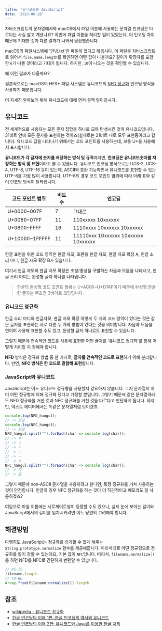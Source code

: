 ```yaml
---
title: '유니코드와 JavaScript'
date: '2023-06-28'
---
```


자바스크립트의 문자열에서와 macOS에서 파일 이름에 사용하는 문자열 인코딩은 다르다는 사실 알고 계셨나요? 이번에 파일 이름을 처리할 일이 있었는데, 이 인코딩 차이 때문에 기대한 것과 다른 결과가 나와서 당황했습니다.

macOS의 파일시스템에 '안녕.txt'란 파일이 있다고 해봅시다. 이 파일을 자바스크립트로 읽어서 `file.name.length`를 확인하면 어떤 값이 나올까요? 길이가 확장자를 포함한 `6`가 나올 것이라고 기대가 됩니다. 하지만, `10`이 나오는 것을 확인할 수 있습니다.

왜 이런 결과가 나올까요?

결론적으로는 macOS의 HFS+ 파일 시스템은 유니코드의 [NFD 정규화](https://en.wikipedia.org/wiki/Unicode_equivalence) 인코딩 방식을 사용하기 때문입니다.

더 자세히 알아보기 위해 유니코드에 대해 먼저 살짝 알아봅시다.

## 유니코드
전 세계적으로 사용되는 모든 문자 집합을 하나로 모아 탄생시킨 것이 유니코드입니다. 31비트 안에 모든 문자를 표현하는 것이죠(실제로는 21비트 내로 모두 표현중이라고 합니다). 유니코드 값을 나타나기 위해서는 코드 포인트를 사용하는데, 보통 U+를 사용해서 표시합니다. 

**유니코드가 각 글자에 숫자를 배당하는 방식 및 규격**이라면, **인코딩은 유니코드숫자를 저장하는 방식 및 표현**이라고 볼 수 있습니다. 유니코드 인코딩 방식으로는 UCS-2, UCS-4, UTF-8, UTF-16 등이 있는데, ASCII와 호환 가능하면서 유니코드를 표현할 수 있는 UTF-8를 가장 많이 사용합니다. UTF-8의 경우 코드 포인트 범위에 따라 아래 표와 같이 인코딩 방식이 달라집니다.

| 코드 포인트 범위 | 비트 수 | 인코딩 |
| --- | --- | --- |
| U+0000~007F | 7 | 그대로 |
| U+0080~07FF | 11 | 110xxxxx 10xxxxxx |
| U+0800~FFFF | 16 | 1110xxxx 10xxxxxx 10xxxxxx |
| U+10000~1FFFFF | 11 | 11110xxx 10xxxxxx 10xxxxxx 10xxxxxx |

한글 표현을 위한 코드 영역은 한글 자모, 호환용 한글 자모, 한글 자모 확장 A, 한글 소리 마디, 한글 자모 확장 B가 있습니다.

여기서 한글 자모와 한글 자모 확장은 초성/종성을 구별하는 자음과 모음을 나타내고, 한글 소리 마디는 완성형 글자 하나를 나타냅니다.

> 한글의 완성형 코드 포인트 범위는 U+AC00~U+D7AF이기 때문에 완성형 한글 한 글자는 무조건 3바이트 코딩입니다.

### 유니코드 정규화
한글 소리 마디와 한글자모, 한글 자모 확장 이렇게 두 개의 코드 영역이 있다는 것은 같은 글자를 표현하는 서로 다른 두 개의 방법이 있다는 것을 의미합니다. 자음과 모음을 연이어 사용해 표현할 수도 있고, 완성형 글자 하나로도 표현할 수 있습니다.

그렇기 때문에 연속적인 코드를 사용해 표현한 어떤 글자를 '유니코드 정규화'를 통해 어떻게 처리할 지 정해야 합니다.

**NFD** 방식은 정규화 방법 중 한 가지로, **글자를 연속적인 코드로 표현**하기 위해 분리합니다. 반면, **NFC 방식은 한 코드로 결합해 표현**합니다.

### JavaScript와 유니코드
JavaScript는 어느 유니코드 정규형을 사용할지 강요하지 않습니다. 그저 문자열이 이미 어떤 정규형에 의해 정규화 됐다고 가정할 뿐입니다. 그렇기 때문에 같은 문자열이라도 NFD 정규화를 거친 것과 NFC 정규화를 거친 것을 다르다고 판단하게 됩니다. 하지만, 텍스트 에디터에서는 똑같은 문자열처럼 보이겠죠.

```js
console.log(NFD_hangul);
// -> 한글
console.log(NFC_hangul);
// -> 한글
NFD_hangul.split("").forEach(char => console.log(char));
// -> ㅎ
// -> ㅏ
// -> ㄴ
// -> ㄱ
// -> ㅡ
// -> ㄹ
NFC_hangul.split("").forEach(char => console.log(char));
// -> 한
// -> 글
```

그렇기 때문에 non-ASCII 문자열을 사용하려고 한다면, 특정 정규화를 거쳐 사용하는 것이 안전합니다. 한글의 경우 NFC 정규화를 하는 것이 더 직관적이고 메모리도 덜 사용하겠죠?

여담으로 파일 이름에는 서로게이트쌍이 등장할 수도 있으니, 실제 눈에 보이는 길이와 JavaScript에서의 길이를 일치시키려면 이도 당연히 고려해야 합니다.

## 해결방법
다행히도 JavaScript는 정규화를 쉽게할 수 있게 해주는 `String.prototype.normalize` 함수를 제공해줍니다. 파라미터로 어떤 정규형으로 정규화를 할지 정할 수 있는데요, 기본 값이 `NFC`입니다. 따라서, `filename.normalize()`를 하면 NFD를 NFC로 간단하게 변환할 수 있습니다.

```js
// AS-IS
filename.length
// TO-BE
Array.from(filename.normalize()).length
```

## 참조
- [wikipedia - 유니코드 정규화](http://ko.wikipedia.org/wiki/%EC%9C%A0%EB%8B%88%EC%BD%94%EB%93%9C_%EC%A0%95%EA%B7%9C%ED%99%94)
- [한글 인코딩의 이해 1편: 한글 인코딩의 역사와 유니코드](https://d2.naver.com/helloworld/19187)
- [한글 인코딩의 이해 2편: 유니코드와 Java를 이용한 한글 처리](https://d2.naver.com/helloworld/76650)